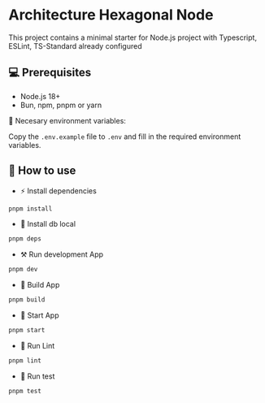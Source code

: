 # Architecture Hexagonal Node

This project contains a minimal starter for Node.js project with Typescript, ESLint, TS-Standard already configured

## 💻 Prerequisites

- Node.js 18+
- Bun, npm, pnpm or yarn

👾 Necesary environment variables:

Copy the `.env.example` file to `.env` and fill in the required environment variables.

## 📖 How to use

- ⚡ Install dependencies 

```bash
pnpm install
```

- 🔪 Install db local

```bash
pnpm deps
```

- ⚒️ Run development App

```bash
pnpm dev
```

- 🚀 Build App

```bash
pnpm build
```

- 🚀 Start App

```bash
pnpm start
```

- 🔦 Run Lint

```bash
pnpm lint
```

- 👾 Run test

```bash
pnpm test
```
